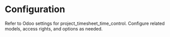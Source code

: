 # Configuration

Refer to Odoo settings for project_timesheet_time_control. Configure related models, access rights, and options as needed.
